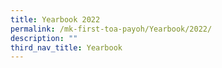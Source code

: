 ```yaml
---
title: Yearbook 2022
permalink: /mk-first-toa-payoh/Yearbook/2022/
description: ""
third_nav_title: Yearbook
---
```

